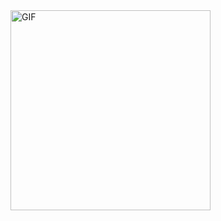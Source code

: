 <img alt="GIF" src="https://github.com/abhisheknaiidu/abhisheknaiidu/raw/master/code.gif?raw=true" style="max-width: 100%; display: inline-block;" data-target="animated-image.originalImage" height="320" align="right">
